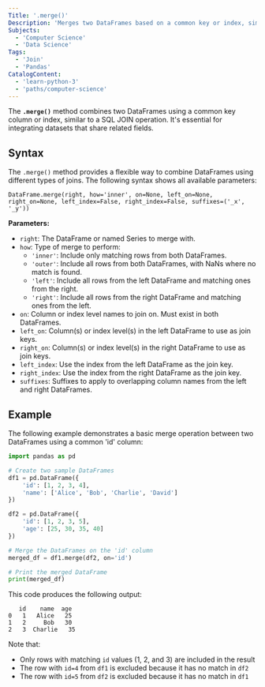 ```yaml
---
Title: '.merge()'
Description: 'Merges two DataFrames based on a common key or index, similar to a SQL JOIN operation.'
Subjects: 
  - 'Computer Science'
  - 'Data Science'
Tags: 
  - 'Join'
  - 'Pandas'
CatalogContent:
  - 'learn-python-3'
  - 'paths/computer-science'
---
```


The **`.merge()`** method combines two DataFrames using a common key column or index, similar to a SQL JOIN operation. It's essential for integrating datasets that share related fields.

## Syntax

The `.merge()` method provides a flexible way to combine DataFrames using different types of joins. The following syntax shows all available parameters:

```pseudo
DataFrame.merge(right, how='inner', on=None, left_on=None, right_on=None, left_index=False, right_index=False, suffixes=('_x', '_y'))
```

**Parameters:**

- `right`: The DataFrame or named Series to merge with.
- `how`: Type of merge to perform:  
  - `'inner'`: Include only matching rows from both DataFrames.  
  - `'outer'`: Include all rows from both DataFrames, with NaNs where no match is found.  
  - `'left'`: Include all rows from the left DataFrame and matching ones from the right.  
  - `'right'`: Include all rows from the right DataFrame and matching ones from the left.
- `on`: Column or index level names to join on. Must exist in both DataFrames.
- `left_on`: Column(s) or index level(s) in the left DataFrame to use as join keys.
- `right_on`: Column(s) or index level(s) in the right DataFrame to use as join keys.
- `left_index`: Use the index from the left DataFrame as the join key.
- `right_index`: Use the index from the right DataFrame as the join key.
- `suffixes`: Suffixes to apply to overlapping column names from the left and right DataFrames.

## Example

The following example demonstrates a basic merge operation between two DataFrames using a common 'id' column:

```py
import pandas as pd

# Create two sample DataFrames
df1 = pd.DataFrame({
    'id': [1, 2, 3, 4],
    'name': ['Alice', 'Bob', 'Charlie', 'David']
})

df2 = pd.DataFrame({
    'id': [1, 2, 3, 5],
    'age': [25, 30, 35, 40]
})

# Merge the DataFrames on the 'id' column
merged_df = df1.merge(df2, on='id')

# Print the merged DataFrame
print(merged_df)
```

This code produces the following output:

```shell
   id    name  age
0   1   Alice   25
1   2     Bob   30
2   3  Charlie   35
```

Note that:

- Only rows with matching `id` values (1, 2, and 3) are included in the result
- The row with `id=4` from `df1` is excluded because it has no match in `df2`
- The row with `id=5` from `df2` is excluded because it has no match in `df1`
